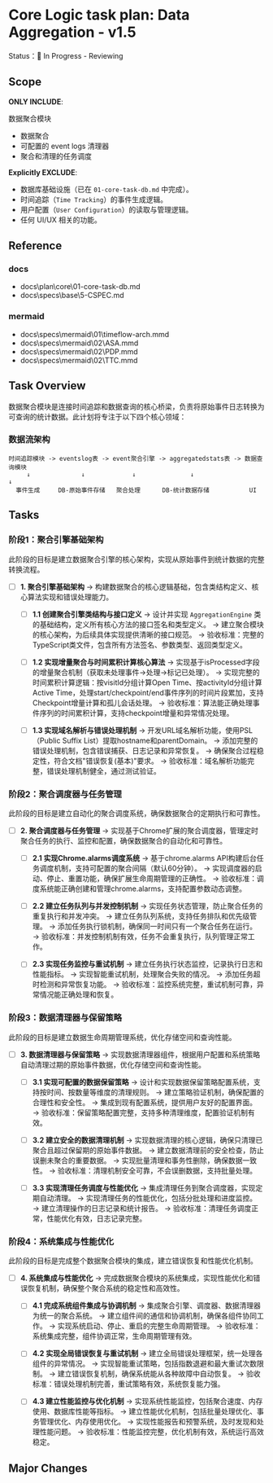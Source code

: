 # Core Logic task plan: Data Aggregation - v1.5

Status：🔄 In Progress - Reviewing

## Scope

**ONLY INCLUDE**:

数据聚合模块

- 数据聚合
- 可配置的 event logs 清理器
- 聚合和清理的任务调度

**Explicitly EXCLUDE**:

- 数据库基础设施（已在 `01-core-task-db.md` 中完成）。
- 时间追踪（`Time Tracking`）的事件生成逻辑。
- 用户配置（`User Configuration`）的读取与管理逻辑。
- 任何 UI/UX 相关的功能。

## Reference

### docs

- docs\plan\core\01-core-task-db.md
- docs\specs\base\5-CSPEC.md

### mermaid

- docs\specs\mermaid\01\timeflow-arch.mmd
- docs\specs\mermaid\02\ASA.mmd
- docs\specs\mermaid\02\PDP.mmd
- docs\specs\mermaid\02\TTC.mmd

## Task Overview

数据聚合模块是连接时间追踪和数据查询的核心桥梁，负责将原始事件日志转换为可查询的统计数据。此计划将专注于以下四个核心领域：

### 数据流架构

```
时间追踪模块 -> eventslog表 -> event聚合引擎 -> aggregatedstats表 -> 数据查询模块
     ↓              ↓             ↓               ↓                   ↓
  事件生成     DB-原始事件存储   聚合处理      DB-统计数据存储           UI
```

## Tasks

### 阶段1：聚合引擎基础架构

此阶段的目标是建立数据聚合引擎的核心架构，实现从原始事件到统计数据的完整转换流程。

- [ ] **1. 聚合引擎基础架构** → 构建数据聚合的核心逻辑基础，包含类结构定义、核心算法实现和错误处理能力。

  - [ ] **1.1 创建聚合引擎类结构与接口定义**
        → 设计并实现 `AggregationEngine` 类的基础结构，定义所有核心方法的接口签名和类型定义。
        → 建立聚合模块的核心架构，为后续具体实现提供清晰的接口规范。
        → 验收标准：完整的TypeScript类文件，包含所有方法签名、参数类型、返回类型定义。

  - [ ] **1.2 实现增量聚合与时间累积计算核心算法**
        → 实现基于isProcessed字段的增量聚合机制（获取未处理事件→处理→标记已处理）。
        → 实现完整的时间累积计算逻辑：按visitId分组计算Open Time、按activityId分组计算Active Time，处理start/checkpoint/end事件序列的时间片段累加，支持Checkpoint增量计算和孤儿会话处理。
        → 验收标准：算法能正确处理事件序列的时间累积计算，支持checkpoint增量和异常情况处理。

  - [ ] **1.3 实现域名解析与错误处理机制**
        → 开发URL域名解析功能，使用PSL（Public Suffix List）提取hostname和parentDomain。
        → 添加完整的错误处理机制，包含错误捕获、日志记录和异常恢复。
        → 确保聚合过程稳定性，符合文档"错误恢复(基本)"要求。
        → 验收标准：域名解析功能完整，错误处理机制健全，通过测试验证。

### 阶段2：聚合调度器与任务管理

此阶段的目标是建立自动化的聚合调度系统，确保数据聚合的定期执行和可靠性。

- [ ] **2. 聚合调度器与任务管理** → 实现基于Chrome扩展的聚合调度器，管理定时聚合任务的执行、监控和配置，确保数据聚合的自动化和可靠性。

  - [ ] **2.1 实现Chrome.alarms调度系统**
        → 基于chrome.alarms API构建后台任务调度机制，支持可配置的聚合间隔（默认60分钟）。
        → 实现调度器的启动、停止、重置功能，确保扩展生命周期管理的正确性。
        → 验收标准：调度系统能正确创建和管理chrome.alarms，支持配置参数动态调整。

  - [ ] **2.2 建立任务队列与并发控制机制**
        → 实现任务状态管理，防止聚合任务的重复执行和并发冲突。
        → 建立任务队列系统，支持任务排队和优先级管理。
        → 添加任务执行锁机制，确保同一时间只有一个聚合任务在运行。
        → 验收标准：并发控制机制有效，任务不会重复执行，队列管理正常工作。

  - [ ] **2.3 实现任务监控与重试机制**
        → 建立任务执行状态监控，记录执行日志和性能指标。
        → 实现智能重试机制，处理聚合失败的情况。
        → 添加任务超时检测和异常恢复功能。
        → 验收标准：监控系统完整，重试机制可靠，异常情况能正确处理和恢复。

### 阶段3：数据清理器与保留策略

此阶段的目标是建立数据生命周期管理系统，优化存储空间和查询性能。

- [ ] **3. 数据清理器与保留策略** → 实现数据清理器组件，根据用户配置和系统策略自动清理过期的原始事件数据，优化存储空间和查询性能。

  - [ ] **3.1 实现可配置的数据保留策略**
        → 设计和实现数据保留策略配置系统，支持按时间、按数量等维度的清理规则。
        → 建立策略验证机制，确保配置的合理性和安全性。
        → 集成到现有配置系统，提供用户友好的配置界面。
        → 验收标准：保留策略配置完整，支持多种清理维度，配置验证机制有效。

  - [ ] **3.2 建立安全的数据清理机制**
        → 实现数据清理的核心逻辑，确保只清理已聚合且超过保留期的原始事件数据。
        → 建立数据清理前的安全检查，防止误删未聚合的重要数据。
        → 实现批量清理和事务性删除，确保数据一致性。
        → 验收标准：清理机制安全可靠，不会误删数据，支持批量处理。

  - [ ] **3.3 实现清理任务调度与性能优化**
        → 集成清理任务到聚合调度器，实现定期自动清理。
        → 实现清理任务的性能优化，包括分批处理和进度监控。
        → 建立清理操作的日志记录和统计报告。
        → 验收标准：清理任务调度正常，性能优化有效，日志记录完整。

### 阶段4：系统集成与性能优化

此阶段的目标是完成整个数据聚合模块的集成，建立错误恢复和性能优化机制。

- [ ] **4. 系统集成与性能优化** → 完成数据聚合模块的系统集成，实现性能优化和错误恢复机制，确保整个聚合系统的稳定性和高效性。

  - [ ] **4.1 完成系统组件集成与协调机制**
        → 集成聚合引擎、调度器、数据清理器为统一的聚合系统。
        → 建立组件间的通信和协调机制，确保各组件协同工作。
        → 实现系统启动、停止、重启的完整生命周期管理。
        → 验收标准：系统集成完整，组件协调正常，生命周期管理有效。

  - [ ] **4.2 实现全局错误恢复与重试机制**
        → 建立全局错误处理框架，统一处理各组件的异常情况。
        → 实现智能重试策略，包括指数退避和最大重试次数限制。
        → 建立错误恢复机制，确保系统能从各种故障中自动恢复。
        → 验收标准：错误处理机制完善，重试策略有效，系统恢复能力强。

  - [ ] **4.3 建立性能监控与优化机制**
        → 实现系统性能监控，包括聚合速度、内存使用、数据库性能等指标。
        → 建立性能优化机制，包括批量处理优化、事务管理优化、内存使用优化。
        → 实现性能报告和预警系统，及时发现和处理性能问题。
        → 验收标准：性能监控完整，优化机制有效，系统运行高效稳定。

## Major Changes
